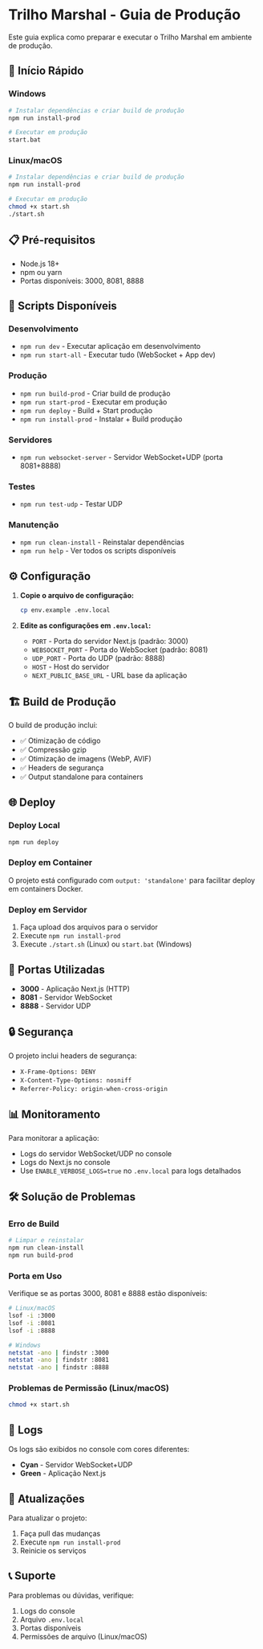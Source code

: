 # Trilho Marshal - Guia de Produção

Este guia explica como preparar e executar o Trilho Marshal em ambiente de produção.

## 🚀 Início Rápido

### Windows
```bash
# Instalar dependências e criar build de produção
npm run install-prod

# Executar em produção
start.bat
```

### Linux/macOS
```bash
# Instalar dependências e criar build de produção
npm run install-prod

# Executar em produção
chmod +x start.sh
./start.sh
```

## 📋 Pré-requisitos

- Node.js 18+ 
- npm ou yarn
- Portas disponíveis: 3000, 8081, 8888

## 🔧 Scripts Disponíveis

### Desenvolvimento
- `npm run dev` - Executar aplicação em desenvolvimento
- `npm run start-all` - Executar tudo (WebSocket + App dev)

### Produção
- `npm run build-prod` - Criar build de produção
- `npm run start-prod` - Executar em produção
- `npm run deploy` - Build + Start produção
- `npm run install-prod` - Instalar + Build produção

### Servidores
- `npm run websocket-server` - Servidor WebSocket+UDP (porta 8081+8888)

### Testes
- `npm run test-udp` - Testar UDP

### Manutenção
- `npm run clean-install` - Reinstalar dependências
- `npm run help` - Ver todos os scripts disponíveis

## ⚙️ Configuração

1. **Copie o arquivo de configuração:**
   ```bash
   cp env.example .env.local
   ```

2. **Edite as configurações em `.env.local`:**
   - `PORT` - Porta do servidor Next.js (padrão: 3000)
   - `WEBSOCKET_PORT` - Porta do WebSocket (padrão: 8081)
   - `UDP_PORT` - Porta do UDP (padrão: 8888)
   - `HOST` - Host do servidor
   - `NEXT_PUBLIC_BASE_URL` - URL base da aplicação

## 🏗️ Build de Produção

O build de produção inclui:
- ✅ Otimização de código
- ✅ Compressão gzip
- ✅ Otimização de imagens (WebP, AVIF)
- ✅ Headers de segurança
- ✅ Output standalone para containers

## 🌐 Deploy

### Deploy Local
```bash
npm run deploy
```

### Deploy em Container
O projeto está configurado com `output: 'standalone'` para facilitar deploy em containers Docker.

### Deploy em Servidor
1. Faça upload dos arquivos para o servidor
2. Execute `npm run install-prod`
3. Execute `./start.sh` (Linux) ou `start.bat` (Windows)

## 📡 Portas Utilizadas

- **3000** - Aplicação Next.js (HTTP)
- **8081** - Servidor WebSocket
- **8888** - Servidor UDP

## 🔒 Segurança

O projeto inclui headers de segurança:
- `X-Frame-Options: DENY`
- `X-Content-Type-Options: nosniff`
- `Referrer-Policy: origin-when-cross-origin`

## 📊 Monitoramento

Para monitorar a aplicação:
- Logs do servidor WebSocket/UDP no console
- Logs do Next.js no console
- Use `ENABLE_VERBOSE_LOGS=true` no `.env.local` para logs detalhados

## 🛠️ Solução de Problemas

### Erro de Build
```bash
# Limpar e reinstalar
npm run clean-install
npm run build-prod
```

### Porta em Uso
Verifique se as portas 3000, 8081 e 8888 estão disponíveis:
```bash
# Linux/macOS
lsof -i :3000
lsof -i :8081
lsof -i :8888

# Windows
netstat -ano | findstr :3000
netstat -ano | findstr :8081
netstat -ano | findstr :8888
```

### Problemas de Permissão (Linux/macOS)
```bash
chmod +x start.sh
```

## 📝 Logs

Os logs são exibidos no console com cores diferentes:
- **Cyan** - Servidor WebSocket+UDP
- **Green** - Aplicação Next.js

## 🔄 Atualizações

Para atualizar o projeto:
1. Faça pull das mudanças
2. Execute `npm run install-prod`
3. Reinicie os serviços

## 📞 Suporte

Para problemas ou dúvidas, verifique:
1. Logs do console
2. Arquivo `.env.local`
3. Portas disponíveis
4. Permissões de arquivo (Linux/macOS)

